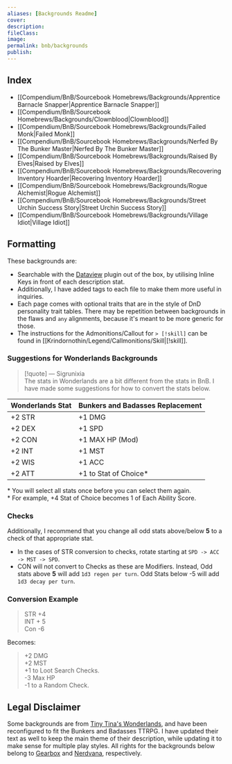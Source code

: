 ```yaml
---
aliases: [Backgrounds Readme]
cover: 
description: 
fileClass: 
image: 
permalink: bnb/backgrounds
publish:   
---
```


## Index

- [[Compendium/BnB/Sourcebook Homebrews/Backgrounds/Apprentice Barnacle Snapper|Apprentice Barnacle Snapper]]
- [[Compendium/BnB/Sourcebook Homebrews/Backgrounds/Clownblood|Clownblood]]
- [[Compendium/BnB/Sourcebook Homebrews/Backgrounds/Failed Monk|Failed Monk]]
- [[Compendium/BnB/Sourcebook Homebrews/Backgrounds/Nerfed By The Bunker Master|Nerfed By The Bunker Master]]
- [[Compendium/BnB/Sourcebook Homebrews/Backgrounds/Raised By Elves|Raised by Elves]]
- [[Compendium/BnB/Sourcebook Homebrews/Backgrounds/Recovering Inventory Hoarder|Recovering Inventory Hoarder]]
- [[Compendium/BnB/Sourcebook Homebrews/Backgrounds/Rogue Alchemist|Rogue Alchemist]]
- [[Compendium/BnB/Sourcebook Homebrews/Backgrounds/Street Urchin Success Story|Street Urchin Success Story]]
- [[Compendium/BnB/Sourcebook Homebrews/Backgrounds/Village Idiot|Village Idiot]]

## Formatting

These backgrounds are:  
- Searchable with the [Dataview](https://github.com/blacksmithgu/obsidian-dataview) plugin out of the box, by utilising Inline Keys in front of each description stat.  
- Additionally, I have added tags to each file to make them more useful in inquiries.  
- Each page comes with optional traits that are in the style of DnD personality trait tables. There may be repetition between backgrounds in the flaws and `any` alignments, because it's meant to be more generic for those.  
- The instructions for the Admonitions/Callout for `> [!skill]` can be found in [[Krindornothin/Legend/Callmonitions/Skill|[!skill]]. 
  

### Suggestions for Wonderlands Backgrounds

  
> [!quote] — Sigrunixia  
> The stats in Wonderlands are a bit different from the stats in BnB. I have made some suggestions for how to convert the stats below.  
  
| Wonderlands Stat | Bunkers and Badasses Replacement |  
|------------------|----------------------------------|  
| +2 STR | +1 DMG |  
| +2 DEX | +1 SPD |  
| +2 CON | +1 MAX HP (Mod) |  
| +2 INT | +1 MST |  
| +2 WIS | +1 ACC |  
| +2 ATT | +1 to Stat of Choice\* |  
\* You will select all stats once before you can select them again.  
\* For example, +4 Stat of Choice becomes 1 of Each Ability Score.  
  

### Checks

Additionally, I recommend that you change all odd stats above/below **5** to a check of that appropriate stat.  
- In the cases of STR conversion to checks, rotate starting at `SPD -> ACC -> MST -> SPD`.  
- CON will not convert to Checks as these are Modifiers. Instead, Odd stats above **5** will add `1d3 regen per turn`. Odd Stats below -5 will add `1d3 decay per turn`.  
  

### Conversion Example

> STR +4  
> INT + 5  
> Con -6  
  
Becomes:  
  
> +2 DMG  
> +2 MST  
> +1 to Loot Search Checks.  
> -3 Max HP  
> -1 to a Random Check.  
  

## Legal Disclaimer

Some backgrounds are from [Tiny Tina's Wonderlands](https://playwonderlands.2k.com), and have been reconfigured to fit the Bunkers and Badasses TTRPG. I have updated their text as well to keep the main theme of their description, while updating it to make sense for multiple play styles. All rights for the backgrounds below belong to [Gearbox](http://www.gearboxsoftware.com) and [Nerdvana](https://nerdvanagames.com), respectively.
